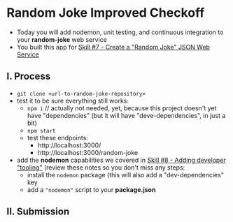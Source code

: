 # Random Joke Improved Checkoff

- Today you will add nodemon, unit testing, and continuous integration to your **random-joke** web service
- You built this app for [Skill #7 - Create a "Random Joke" JSON Web Service](../core-skills/7-create-random-joke-web-service.md)

## I. Process
- `git clone <url-to-random-joke-repository>`
- test it to be sure everything still works:
  - `npm i` // actually not needed, yet, because this project doesn't yet have "dependencies" (but it will have "deve-dependencies", in just a bit)
  - `npm start`
  - test these endpoints:
    - http://localhost:3000/
    - http://localhost:3000/random-joke
- add the **nodemon** capabilities we covered in [Skill #8 - Adding developer "tooling"](core-skills/8-add-developer-tooling.md) (review these notes so you don't miss any steps:
  - install the `nodemon` package (this will also add a "dev-dependencies" key
  - add a `"nodemon"` script to your **package.json**
  

## II. Submission

